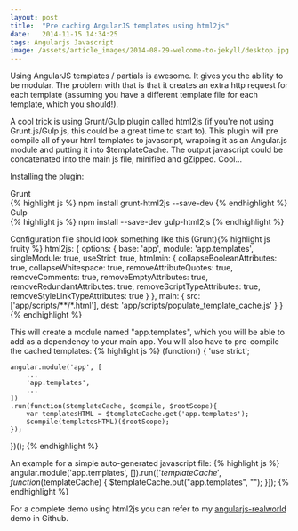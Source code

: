 ```yaml
---
layout: post
title:  "Pre caching AngularJS templates using html2js"
date:   2014-11-15 14:34:25
tags: Angularjs Javascript
image: /assets/article_images/2014-08-29-welcome-to-jekyll/desktop.jpg
---
```


Using AngularJS templates / partials is awesome. It gives you the ability to be modular. The problem with that is that it creates an extra http request for each template (assuming you have a different template file for each template, which you should!). 

A cool trick is using Grunt/Gulp plugin called html2js (if you're not using Grunt.js/Gulp.js, this could be a great time to start to). This plugin will pre compile all of your html templates to javascript, wrapping it as an Angular.js module and putting it into $templateCache. The output javascript could be concatenated into the main js file, minified and gZipped. Cool... 

Installing the plugin: 

<div>Grunt</div>{% highlight js %}
npm install grunt-html2js --save-dev
{% endhighlight %}

<div>Gulp</div>{% highlight js %}
npm install --save-dev gulp-html2js
{% endhighlight %}

Configuration file should look something like this (Grunt){% highlight js fruity %}
html2js: {
  options: {
    base: 'app',
    module: 'app.templates',
    singleModule: true,
    useStrict: true,
    htmlmin: {
      collapseBooleanAttributes: true,
      collapseWhitespace: true,
      removeAttributeQuotes: true,
      removeComments: true,
      removeEmptyAttributes: true,
      removeRedundantAttributes: true,
      removeScriptTypeAttributes: true,
      removeStyleLinkTypeAttributes: true
    }
  },
  main: {
    src: ['app/scripts/**/*.html'],
    dest: 'app/scripts/populate_template_cache.js'
  }
}
{% endhighlight %}

This will create a module named "app.templates", which you will be able to add as a dependency to your main app. You will also have to pre-compile the cached templates: 
{% highlight js %}
(function() {
    'use strict';

    angular.module('app', [
        ...
        'app.templates',
        ...
    ])
    .run(function($templateCache, $compile, $rootScope){
        var templatesHTML = $templateCache.get('app.templates');
        $compile(templatesHTML)($rootScope); 
    });
})();
{% endhighlight %}


An example for a simple auto-generated javascript file: 
{% highlight js %}
angular.module('app.templates', []).run(['$templateCache', function($templateCache) {
    $templateCache.put("app.templates",
        "<script type=text/ng-template id=timerTemplate.html><div class=\"timer\">{{timer.time}}</div></script><script type                =text/ng-template id=videoTemplate.html><video id=\"video\" class=\"video-full-screen\" controls=\"true\">\n" +
        "            <source id=\"mp4\" ng-src=\"{{ videoDataUrlMp4 }}\" type=\"video/mp4\">\n" +
        "            <p>Your user agent does not support the HTML5 Video element.</p>\n" +
        "    </video></script><script type=text/ng-template id=videoPageTemplate.html><div>\n" +
        "  <demo-timer></demo-timer>\n" +
        "     <demo-video video-data=\"videoPageCtrl.videoData\"><demo-video>\n" +
        " </div></script>");
}]);
{% endhighlight %}

For a complete demo using html2js you can refer to my [angularjs-realworld](https://github.com/yanivefraim/angularjs-realworld) demo in Github.


[jekyll]:      http://jekyllrb.com
[jekyll-gh]:   https://github.com/jekyll/jekyll
[jekyll-help]: https://github.com/jekyll/jekyll-help
